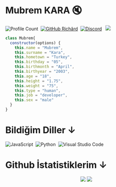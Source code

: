 # Mubrem KARA 🔇
![Profile Count](https://komarev.com/ghpvc/?username=mubremm&color=red)&nbsp;
[![GitHub Richârd](https://img.shields.io/github/followers/mubremm?label=follow&style=social)](https://github.com/mubremm)&nbsp;
<a href="https://discord.com/users/937421302954864693"><img alt="Discord" src="https://img.shields.io/badge/@mubrém-2f3236?style=flat&logo=discord&logoColor=blue" /></a> &nbsp;
<a href="https://instagram.com/mubremxrd"><img src="https://img.shields.io/badge/@mubremxrd-E4405F?style=flat&logo=Instagram&logoColor=white"/></a> &nbsp;
```js
class Mubrem{
  constructor(options) {
    this.name = "Mubrem",
    this.surname = "Kara",
    this.hometown = "Turkey",
    this.birthday = "05",
    this.birthmonth = "April",
    this.birthyear = "2003",
    this.age = "18",
    this.height = "1.75",
    this.weight = "75",
    this.type = "human",
    this.job = "developer",
    this.sex = "male"
  }
}
```

  # Bildiğim Diller ↓
![JavaScript](https://img.shields.io/badge/-JavaScript-05122A?style=flat&logo=javascript)&nbsp;
![Python](https://img.shields.io/badge/-Python-05122A?style=flat&logo=python)&nbsp;
![Visual Studio Code](https://img.shields.io/badge/-Visual%20Studio%20Code-05122A?style=flat&logo=visual-studio-code&logoColor=007ACC)&nbsp;


  # Github İstatistiklerim ↓
<p align="center">
  <a href="https://github.com/mubremm/" target="_blank"><img src="https://github-readme-stats.vercel.app/api/top-langs/?username=mubremm&langs_count=10&custom_title=Most+Used+Languages&bg_color=171a1f&text_color=fff&icon_color=ff0000&hide_border=true&title_color=ff0000"/></a>
  <a href="https://github.com/mubremm/" target="_blank"><img src="https://github-readme-stats.vercel.app/api?username=mubremm&show_icons=true&border_radius=10px&title_color=ff0000&hide_border=true&bg_color=171a1f&text_color=fff&icon_color=ff0000&custom_title=mubremm%27s+Github+Statistics"/></a>
</p>

